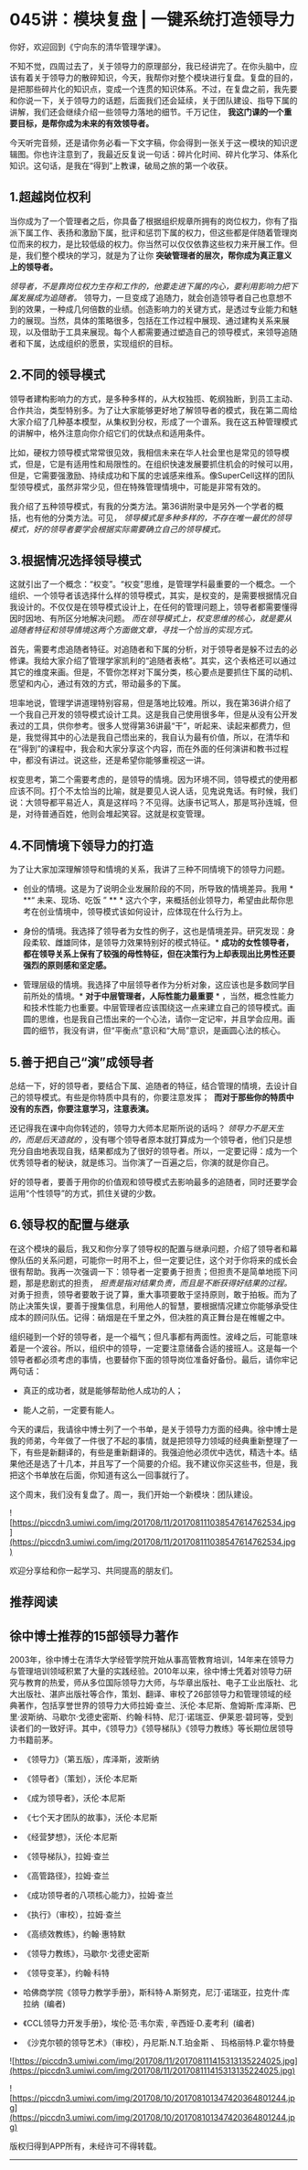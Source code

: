# 045讲：模块复盘 | 一键系统打造领导力

你好，欢迎回到《宁向东的清华管理学课》。

不知不觉，四周过去了，关于领导力的原理部分，我已经讲完了。在你头脑中，应该有着关于领导力的散碎知识，今天，我帮你对整个模块进行复盘。复盘的目的，是把那些碎片化的知识点，变成一个连贯的知识体系。不过，在复盘之前，我先要和你说一下，关于领导力的话题，后面我们还会延续，关于团队建设、指导下属的讲解，我们还会继续介绍一些领导力落地的细节。千万记住， **我这门课的一个重要目标，是帮你成为未来的有效领导者。**

今天听完音频，还是请你务必看一下文字稿，你会得到一张关于这一模块的知识逻辑图。你也许注意到了，我最近反复说一句话：碎片化时间、碎片化学习、体系化知识。这句话，是我在“得到”上教课，破局之旅的第一个收获。

## 1.超越岗位权利

当你成为了一个管理者之后，你具备了根据组织规章所拥有的岗位权力，你有了指派下属工作、表扬和激励下属，批评和惩罚下属的权力，但这些都是伴随着管理岗位而来的权力，是比较低级的权力。你当然可以仅仅依靠这些权力来开展工作。但是，我们整个模块的学习，就是为了让你 **突破管理者的层次，帮你成为真正意义上的领导者。**

 *领导者，不是靠岗位权力生存和工作的，他要走进下属的内心，要利用影响力把下属发展成为追随者。* 领导力，一旦变成了追随力，就会创造领导者自己也意想不到的效果，一种成几何倍数的业绩。创造影响力的关键方式，是透过专业能力和魅力的展现。当然，具体的策略很多，包括在工作过程中展现、通过建构关系来展现，以及借助于工具来展现。每个人都需要通过塑造自己的领导模式，来领导追随者和下属，达成组织的愿景，实现组织的目标。

## 2.不同的领导模式

领导者建构影响力的方式，是多种多样的，从大权独揽、乾纲独断，到员工主动、合作共治，类型特别多。为了让大家能够更好地了解领导者的模式，我在第二周给大家介绍了几种基本模型，从集权到分权，形成了一个谱系。我在这五种管理模式的讲解中，格外注意向你介绍它们的优缺点和适用条件。

比如，硬权力领导模式常常很见效，我相信未来在华人社会里也是常见的领导模式，但是，它是有适用性和局限性的。在组织快速发展要抓住机会的时候可以用，但是，它需要强激励、持续成功和下属的忠诚感来维系。像SuperCell这样的团队型领导模式，虽然非常少见，但在特殊管理情境中，可能是非常有效的。

我介绍了五种领导模式，有我的分类方法。第36讲附录中是另外一个学者的概括，也有他的分类方法。可见， *领导模式是多种多样的，不存在唯一最优的领导模式，好的领导者要学会根据实际需要确立自己的领导模式。*

## 3.根据情况选择领导模式

这就引出了一个概念：“权变”。“权变”思维，是管理学科最重要的一个概念。一个组织、一个领导者该选择什么样的领导模式，其实，是权变的，是需要根据情况自我设计的。不仅仅是在领导模式设计上，在任何的管理问题上，领导者都需要懂得因时因地、有所区分地解决问题。 *而在领导模式上，权变思维的核心，就是要从追随者特征和领导情境这两个方面做文章，寻找一个恰当的实现方式。*

首先，需要考虑追随者特征。对追随者和下属的分析，对于领导者是躲不过去的必修课。我给大家介绍了管理学家凯利的“追随者表格”。其实，这个表格还可以通过其它的维度来画。但是，不管你怎样对下属分类，核心要点是要抓住下属的动机、愿望和内心，通过有效的方式，带动最多的下属。

坦率地说，管理学讲道理特别容易，但是落地比较难。所以，我在第36讲介绍了一个我自己开发的领导模式设计工具。这是我自己使用很多年，但是从没有公开发表过的工具，供你参考。很多人觉得第36讲最“干”，听起来、读起来都费力，但是，我觉得其中的心法是我自己悟出来的，我自认为最有价值，所以，在清华和在“得到”的课程中，我会和大家分享这个内容，而在外面的任何演讲和教书过程中，都没有讲过。说这些，还是希望你能够重视这一讲。

权变思考，第二个需要考虑的，是领导的情境。因为环境不同，领导模式的使用都应该不同。打个不太恰当的比喻，就是要见人说人话，见鬼说鬼话。有时候，我们说：大领导都平易近人，真是这样吗？不见得。达康书记骂人，那是骂孙连城，但是，对待普通百姓，他则会堆起笑容。这就是权变管理。

## 4.不同情境下领导力的打造

为了让大家加深理解领导和情境的关系，我讲了三种不同情境下的领导力问题。

* 创业的情境。这是为了说明企业发展阶段的不同，所导致的情境差异。我用 * **“ 未来、现场、吃饭 ” ** * 这六个字，来概括创业领导力，希望由此帮你思考在创业情境中，领导模式该如何设计，应体现在什么行为上。

* 身份的情境。我选择了领导者为女性的例子，这也是情境差异。研究发现：身段柔软、雌雄同体，是领导力效果特别好的模式特征。* **成功的女性领导者，都在领导关系上保有了较强的母性特征，但在决策行为上却表现出比男性还要强烈的原则感和坚定感。** 

* 管理层级的情境。我选择了中层领导者作为分析对象，这应该也是多数同学目前所处的情境。* **对于中层管理者，人际性能力最重要** * ，当然，概念性能力和技术性能力也重要。中层管理者应该围绕这一点来建立自己的领导模式。画圆的思维，也是我自己悟出来的一个心法，请你一定记牢，并且学会应用。画圆的细节，我没有讲，但“平衡点”意识和“大局”意识，是画圆心法的核心。

## 5.善于把自己“演”成领导者

总结一下，好的领导者，要结合下属、追随者的特征，结合管理的情境，去设计自己的领导模式。有些是你特质中具有的，你要注意发挥；  **而对于那些你的特质中没有的东西，你要注意学习，注意表演。**

还记得我在课中向你转述的，领导力大师本尼斯所说的话吗？ *领导力不是天生的，而是后天造就的* ，没有哪个领导者原本就打算成为一个领导者，他们只是想充分自由地表现自我，结果都成为了很好的领导者。所以，一定要记得：成为一个优秀领导者的秘诀，就是练习。当你演了一百遍之后，你演的就是你自己。

好的领导者，要善于用你的价值观和领导模式去影响最多的追随者，同时还要学会运用“个性领导”的方式，抓住关键的少数。

## 6.领导权的配置与继承

在这个模块的最后，我又和你分享了领导权的配置与继承问题，介绍了领导者和幕僚队伍的关系问题，可能你一时用不上，但一定要记住，这个对于你将来的成长会很有帮助。我再一次强调一下：领导者一定要勇于担责；但担责不是简单地揽下问题，那是悲剧式的担责， *担责是指对结果负责，而且是不断获得好结果的过程。* 对勇于担责，领导者要敢于说了算，重大事项要敢于坚持原则，敢于拍板。而为了防止决策失误，要善于搜集信息，利用他人的智慧，要根据情况建立你能够承受住成本的顾问队伍。记得：硝烟是在千里之外，但决胜的真正舞台是在帷幄之中。

组织碰到一个好的领导者，是一个福气；但凡事都有两面性。波峰之后，可能意味着是一个波谷。所以，组织中的领导，一定要注意储备合适的接班人。这是每一个领导者都必须考虑的事情，也要替你下面的领导岗位准备好备份。最后，请你牢记两句话：

* 真正的成功者，就是能够帮助他人成功的人；

* 能人之前，一定要有能人。

今天的课后，我请徐中博士列了一个书单，是关于领导力方面的经典。徐中博士是我的师弟，今年做了一件很了不起的事情，就是把领导力领域的经典重新整理了一下，有些是新翻译的，有些是重新翻译的。我强迫他必须优中选优，精选十本。结果他还是选了十几本，并且写了一个简要的介绍。我不建议你买这些书，但是，我把这个书单放在后面，你知道有这么一回事就行了。

这个周末，我们没有复盘了。周一，我们开始一个新模块：团队建设。

![https://piccdn3.umiwi.com/img/201708/11/201708111038547614762534.jpg](https://piccdn3.umiwi.com/img/201708/11/201708111038547614762534.jpg)

欢迎分享给和你一起学习、共同提高的朋友们。

## 推荐阅读

## 徐中博士推荐的15部领导力著作

2003年，徐中博士在清华大学经管学院开始从事高管教育培训，14年来在领导力与管理培训领域积累了大量的实践经验。2010年以来，徐中博士凭着对领导力研究与教育的热爱，师从多位国际领导力大师，与华章出版社、电子工业出版社、北大出版社、湛庐出版社等合作，策划、翻译、审校了26部领导力和管理领域的经典著作，包括享誉世界的领导力大师拉姆·查兰、沃伦·本尼斯、詹姆斯·库泽斯、巴里·波斯纳、马歇尔·戈德史密斯、约翰·科特、尼汀·诺瑞亚、伊莱恩·碧珂等，受到读者们的一致好评。其中，《领导力》《领导梯队》《领导力教练》等长期位居领导力书籍前茅。

* 《领导力》（第五版），库泽斯，波斯纳

* 《领导者》（策划），沃伦·本尼斯

* 《成为领导者》，沃伦·本尼斯

* 《七个天才团队的故事》，沃伦·本尼斯

* 《经营梦想》，沃伦·本尼斯

* 《领导梯队》，拉姆·查兰

* 《高管路径》，拉姆·查兰

* 《成功领导者的八项核心能力》，拉姆·查兰

* 《执行》（审校），拉姆·查兰

* 《高绩效教练》，约翰·惠特默

* 《领导力教练》，马歇尔·戈德史密斯

* 《领导变革》，约翰·科特

* 哈佛商学院《领导力教学手册》，斯科特·A.斯努克，尼汀·诺瑞亚，拉克什·库拉纳  (编者)

* 《CCL领导力开发手册》，埃伦·范·韦尔索 , 辛西娅·D.麦考利  (编者)

* 《沙克尔顿的领导艺术》（审校），丹尼斯.N.T.珀金斯 、 玛格丽特.P.霍尔特曼 

![https://piccdn3.umiwi.com/img/201708/11/201708111415313135224025.jpg](https://piccdn3.umiwi.com/img/201708/11/201708111415313135224025.jpg)

![https://piccdn3.umiwi.com/img/201708/10/201708101347420364801244.jpg](https://piccdn3.umiwi.com/img/201708/10/201708101347420364801244.jpg)

版权归得到APP所有，未经许可不得转载。

---
